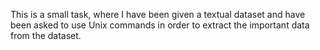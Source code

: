 This is a small task, where I have been given a textual dataset and have been asked to use Unix commands in order to extract the important data from the dataset.
